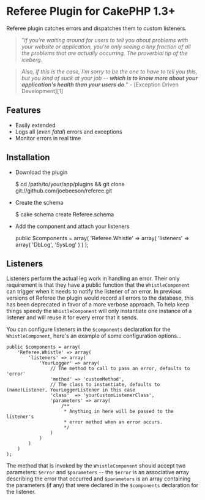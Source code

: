 # Referee Plugin for CakePHP 1.3+

Referee plugin catches errors and dispatches them to custom listeners.

> "*If you're waiting around for users to tell you about problems with your website or application, you're only seeing a tiny fraction of all the problems that are actually occurring. The proverbial tip of the iceberg.*

> *Also, if this is the case, I'm sorry to be the one to have to tell you this, but you kind of suck at your job -- **which is to know more about your application's health than your users do**.*" - [Exception Driven Development][1]

## Features
 * Easily extended
 * Logs all (*even fatal*) errors and exceptions
 * Monitor errors in real time

## Installation

* Download the plugin

    $ cd /path/to/your/app/plugins && git clone git://github.com/joebeeson/referee.git

* Create the schema

    $ cake schema create Referee.schema

* Add the component and attach your listeners

    public $components = array(
        'Referee.Whistle' => array(
            'listeners' => array(
                'DbLog',
                'SysLog'
            )
        )
    );

## Listeners

Listeners perform the actual leg work in handling an error. Their only requirement is that they have a public function that the `WhistleComponent` can trigger when it needs to notify the listener of an error. In previous versions of Referee the plugin would record all errors to the database, this has been deprecated in favor of a more verbose approach. To help keep things speedy the `WhistleComponent` will only instantiate one instance of a listener and will reuse it for every error that it sends.

You can configure listeners in the `$components` declaration for the `WhistleComponent`, here's an example of some configuration options...

    public $components = array(
        'Referee.Whistle' => array(
            'listeners' => array(
                'YourLogger' => array(
                    // The method to call to pass an error, defaults to 'error'
                    'method' => 'customMethod',
                    // The class to instantiate, defaults to (name)Listener, YourLoggerListener in this case
                    'class'  => 'yourCustomListenerClass',
                    'parameters' => array(
                        /**
                         * Anything in here will be passed to the listener's
                         * error method when an error occurs.
                         */
                    )
                )
            )
        )
    );

The method that is invoked by the `WhistleComponent` should accept two parameters: `$error` and `$parameters` -- the `$error` is an associative array describing the error that occurred and `$parameters` is an array containing the parameters (if any) that were declared in the `$components` declaration for the listener.
